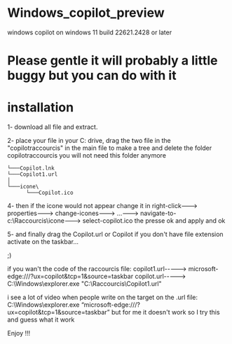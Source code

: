 # Windows_copilot_preview
windows copilot on windows 11 build 22621.2428 or later


# Please gentle it will probably a little buggy but you can do with it

# installation
1- download all file and extract.

2- place your file in your C: drive, drag the two file in the "copilotraccourcis" in the main file to make a tree and delete the folder copilotraccourcis you will not need this folder anymore



```C:\RACCOURCIS
└───Copilot.lnk
└───Copilot1.url
│
└───icone\
      └───Copilot.ico
```

4- then if the icone would not appear change it in right-click---> properties---> change-icones---> ...---> navigate-to-c:\Raccourcis\icone---> select-copilot.ico
the presse ok and apply and ok

5- and finally drag the Copilot.url or Copilot if you don't have file extension activate on the taskbar...

;)

if you wan't the code of the raccourcis file:
copilot1.url-----> microsoft-edge:///?ux=copilot&tcp=1&source=taskbar
copilot.url-----> C:\Windows\explorer.exe "C:\Raccourcis\Copilot1.url"


i see a lot of video when people write on the target on the .url file: C:\Windows\explorer.exe “microsoft-edge:///?ux=copilot&tcp=1&source=taskbar” 
but for me it doesn't work so I try this and guess what it work


Enjoy !!!
